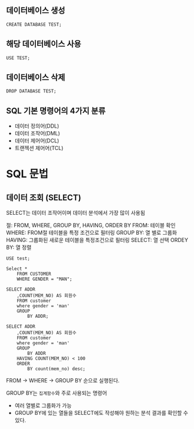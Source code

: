 ## 데이터베이스 생성

`CREATE DATABASE TEST;`

## 해당 데이터베이스 사용

`USE TEST;`

## 데이터베이스 삭제

`DROP DATABASE TEST; `

## SQL 기본 명령어의 4가지 분류

- 데이터 정의어(DDL)
- 데이터 조작어(DML)
- 데이터 제어어(DCL)
- 트랜젝션 제어어(TCL)

# SQL 문법

## 데이터 조회 (SELECT)

SELECT는 데이터 조작어이며 데이터 분석에서 가장 많이 사용됨

절: FROM, WHERE, GROUP BY, HAVING, ORDER BY
FROM: 테이블 확인
WHERE: FROM절 테이블을 특정 조건으로 필터링
GROUP BY: 열 별로 그룹화
HAVING: 그룹화된 새로운 테이블을 특정조건으로 필터링
SELECT: 열 선택
ORDEY BY: 열 정렬

```
USE test;

Select *
	FROM CUSTOMER
    WHERE GENDER = "MAN";

SELECT ADDR
	,COUNT(MEM_NO) AS 회원수
	FROM customer
    where gender = 'man'
    GROUP
		BY ADDR;

SELECT ADDR
	,COUNT(MEM_NO) AS 회원수
	FROM customer
    where gender = 'man'
    GROUP
		BY ADDR
	HAVING COUNT(MEM_NO) < 100
    ORDER
		BY count(mem_no) desc;

```

FROM -> WHERE -> GROUP BY 순으로 실행된다.

GROUP BY는 `집계함수`와 주로 사용되는 명령어

- 여러 열별로 그룹화가 가능
- GROUP BY에 있는 열들을 SELECT에도 작성해야 원하는 분석 결과를 확인할 수 있다.
